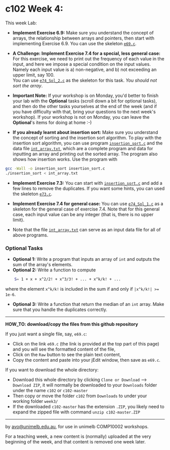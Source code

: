 c102 Week 4:
=======
This week Lab: 
  * **Implement Exercise 6.9:** Make sure you understand the concept of arrays, the relationship
 between arrays and pointers, then start with implementing Exercise 6.9.
You can use the skeleton [`e69.c`](./e69.c).
 
  * **A Challenge: Implement Exercise 7.4 for a special, less general case:** For this exercise, we need to print out the frequency of each value
in the input, and here we impose a special condition on the input values.
Namely each input value is a) non-negative, and b) not exceeding an 
upper limit, say 100.    
You can use [`e74_Sol_2.c`](./e74_Sol_2.c) as the skeleton for this task.
*You should not sort the array*.

  * **Important Note:** If your workshop is on Monday, you'd better to 
finish your lab with the **Optional** tasks (scroll down a bit for optional tasks), and then do the other
tasks yourselves at the end of the week (and if you have difficulty with
that, bring your questions to the next week's workshop). If your workshop 
is not on Monday, you can leave the **Optional**'s items for doing at home :-)
  
  * **If you already learnt about insertion sort:** Make sure you understand the concept of sorting and 
 the insertion sort algorithm. 
To play with the insertion sort algorithm, you can use program 
[`insertion_sort.c`](./insertion_sort.c) and the data file
[`int_array.txt`](./int_array.txt), which are a complete program 
and data for inputting an array and printing out
the sorted array.
The program also shows how insertion works. Use the program with
```bash
gcc -Wall -o insertion_sort insertion_sort.c
./insertion_sort < int_array.txt
```
  * **Implement Exercise 7.3:** You can start with 
[`insertion_sort.c`](./insertion_sort.c) and add a few lines to
remove the duplicates. If you want some hints, you can used
the skeleton [`e73.c`](./e73.c).

  * **Implement Exercise 7.4 for general case:** You can use [`e74_Sol_1.c`](./e74_Sol_1.c) 
as a skeleton for the general case of exercise 7.4. Note that 
for this general case, each input value can be any integer (that
is, there is no upper limit).
 
  * Note that the file [`int_array.txt`](./int_array.txt) can 
serve as an input data file for
all of above programs. 

### Optional Tasks
  * **Optional 1:** Write a program that inputs an array of `int` and outputs
the sum of the array's elements.
  * **Optional 2:** Write a function to compute 
```bash
    S= 1 + x + x^2/2! + x^3/3! + ... + x^k/k! + ...
```
where the element `x^k/k!`  is included in the sum if and only if `|x^k/k!| >= 1e-6`.
  * **Optional 3:** Write a function that return the median of an `int` array. Make sure that you handle the duplicates correctly.

---------------------------------------------------------
**HOW_TO: download/copy the files from this github repository**

If you just want a single file, say, `e69.c`:
  * Click on the link `e69.c` (the link is provided at the top part of
this page) and you will see the formatted content of the file,
  * Click on the `Raw` button to see the plain text content, 
  * Copy the content and paste into your jEdit window, then save as `e69.c`. 

If you want to download the whole directory:
  * Download this whole directory by clicking `Clone or Download` --> `Download ZIP`, it will normally be downloaded to your `Downloads` folder under the name `c102` or `c102-master`
  * Then copy or move the folder `c102` from `Downloads` to under your working folder `week3/`
  * If the downloaded `c102-master` has the extension `.ZIP`, you likely need to expand the zipped file with command `unzip c102-master.ZIP`

---------------------------------------------------------
by avo@unimelb.edu.au, for use in unimelb COMP10002 workshops.

For a teaching week, a new content is (normally) uploaded at the very beginning of the week, and that content is removed one week later.
